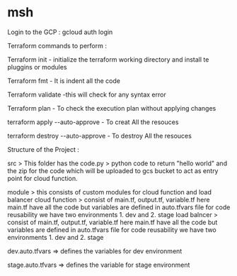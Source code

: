 # msh


Login to the GCP :
gcloud auth login

Terraform commands to perform :

Terraform init - initialize the terraform working directory and install te pluggins or modules 

Terraform fmt - It is indent all the code 

Terraform validate -this will check for any syntax error 

Terraform plan - To check the execution plan without applying changes 

terraform apply --auto-approve - To creat All the resouces  

terraform destroy --auto-approve - To destroy All the resouces  

Structure of the Project :

src > This folder has the code.py > python code to return "hello world" and the zip for the code which will be uploaded to gcs bucket to act as entry point for cloud function.

module > this consists of custom modules for cloud function and load balancer 
cloud function > consist of main.tf, output.tf, variable.tf here main.tf have all the code but variables are defined in auto.tfvars file for code reusability 
we have two environments 1. dev and 2. stage 
load balncer > consist of main.tf, output.tf, variable.tf here main.tf have all the code but variables are defined in auto.tfvars file for code reusability 
we have two environments 1. dev and 2. stage 

dev.auto.tfvars => defines the variables for dev environment

stage.auto.tfvars => defines the variable for stage environment 

